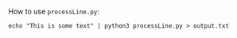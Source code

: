 How to use `processLine.py`:

```
echo "This is some text" | python3 processLine.py > output.txt
```
